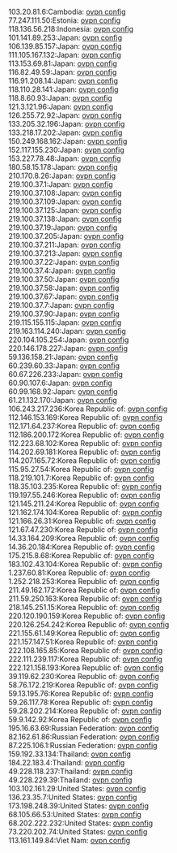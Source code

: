 103.20.81.6:Cambodia: [ovpn config](vpn/103_20_81_6.ovpn)  
77.247.111.50:Estonia: [ovpn config](vpn/77_247_111_50.ovpn)  
118.136.56.218:Indonesia: [ovpn config](vpn/118_136_56_218.ovpn)  
101.141.89.253:Japan: [ovpn config](vpn/101_141_89_253.ovpn)  
106.139.85.157:Japan: [ovpn config](vpn/106_139_85_157.ovpn)  
111.105.167.132:Japan: [ovpn config](vpn/111_105_167_132.ovpn)  
113.153.69.81:Japan: [ovpn config](vpn/113_153_69_81.ovpn)  
116.82.49.59:Japan: [ovpn config](vpn/116_82_49_59.ovpn)  
116.91.208.14:Japan: [ovpn config](vpn/116_91_208_14.ovpn)  
118.110.28.141:Japan: [ovpn config](vpn/118_110_28_141.ovpn)  
118.8.60.93:Japan: [ovpn config](vpn/118_8_60_93.ovpn)  
121.3.121.96:Japan: [ovpn config](vpn/121_3_121_96.ovpn)  
126.255.72.92:Japan: [ovpn config](vpn/126_255_72_92.ovpn)  
133.205.32.196:Japan: [ovpn config](vpn/133_205_32_196.ovpn)  
133.218.17.202:Japan: [ovpn config](vpn/133_218_17_202.ovpn)  
150.249.168.162:Japan: [ovpn config](vpn/150_249_168_162.ovpn)  
152.117.155.230:Japan: [ovpn config](vpn/152_117_155_230.ovpn)  
153.227.78.48:Japan: [ovpn config](vpn/153_227_78_48.ovpn)  
180.58.15.178:Japan: [ovpn config](vpn/180_58_15_178.ovpn)  
210.170.8.26:Japan: [ovpn config](vpn/210_170_8_26.ovpn)  
219.100.37.1:Japan: [ovpn config](vpn/219_100_37_1.ovpn)  
219.100.37.108:Japan: [ovpn config](vpn/219_100_37_108.ovpn)  
219.100.37.109:Japan: [ovpn config](vpn/219_100_37_109.ovpn)  
219.100.37.125:Japan: [ovpn config](vpn/219_100_37_125.ovpn)  
219.100.37.138:Japan: [ovpn config](vpn/219_100_37_138.ovpn)  
219.100.37.19:Japan: [ovpn config](vpn/219_100_37_19.ovpn)  
219.100.37.205:Japan: [ovpn config](vpn/219_100_37_205.ovpn)  
219.100.37.211:Japan: [ovpn config](vpn/219_100_37_211.ovpn)  
219.100.37.213:Japan: [ovpn config](vpn/219_100_37_213.ovpn)  
219.100.37.22:Japan: [ovpn config](vpn/219_100_37_22.ovpn)  
219.100.37.4:Japan: [ovpn config](vpn/219_100_37_4.ovpn)  
219.100.37.50:Japan: [ovpn config](vpn/219_100_37_50.ovpn)  
219.100.37.58:Japan: [ovpn config](vpn/219_100_37_58.ovpn)  
219.100.37.67:Japan: [ovpn config](vpn/219_100_37_67.ovpn)  
219.100.37.7:Japan: [ovpn config](vpn/219_100_37_7.ovpn)  
219.100.37.90:Japan: [ovpn config](vpn/219_100_37_90.ovpn)  
219.115.155.115:Japan: [ovpn config](vpn/219_115_155_115.ovpn)  
219.163.114.240:Japan: [ovpn config](vpn/219_163_114_240.ovpn)  
220.104.105.254:Japan: [ovpn config](vpn/220_104_105_254.ovpn)  
220.146.178.227:Japan: [ovpn config](vpn/220_146_178_227.ovpn)  
59.136.158.21:Japan: [ovpn config](vpn/59_136_158_21.ovpn)  
60.239.60.33:Japan: [ovpn config](vpn/60_239_60_33.ovpn)  
60.67.226.233:Japan: [ovpn config](vpn/60_67_226_233.ovpn)  
60.90.107.6:Japan: [ovpn config](vpn/60_90_107_6.ovpn)  
60.99.168.92:Japan: [ovpn config](vpn/60_99_168_92.ovpn)  
61.21.132.170:Japan: [ovpn config](vpn/61_21_132_170.ovpn)  
106.243.217.236:Korea Republic of: [ovpn config](vpn/106_243_217_236.ovpn)  
112.146.153.169:Korea Republic of: [ovpn config](vpn/112_146_153_169.ovpn)  
112.171.64.237:Korea Republic of: [ovpn config](vpn/112_171_64_237.ovpn)  
112.186.200.172:Korea Republic of: [ovpn config](vpn/112_186_200_172.ovpn)  
112.223.68.102:Korea Republic of: [ovpn config](vpn/112_223_68_102.ovpn)  
114.202.69.181:Korea Republic of: [ovpn config](vpn/114_202_69_181.ovpn)  
114.207.165.72:Korea Republic of: [ovpn config](vpn/114_207_165_72.ovpn)  
115.95.27.54:Korea Republic of: [ovpn config](vpn/115_95_27_54.ovpn)  
118.219.101.7:Korea Republic of: [ovpn config](vpn/118_219_101_7.ovpn)  
118.35.103.235:Korea Republic of: [ovpn config](vpn/118_35_103_235.ovpn)  
119.197.55.246:Korea Republic of: [ovpn config](vpn/119_197_55_246.ovpn)  
121.145.211.24:Korea Republic of: [ovpn config](vpn/121_145_211_24.ovpn)  
121.162.174.104:Korea Republic of: [ovpn config](vpn/121_162_174_104.ovpn)  
121.166.26.31:Korea Republic of: [ovpn config](vpn/121_166_26_31.ovpn)  
121.67.47.230:Korea Republic of: [ovpn config](vpn/121_67_47_230.ovpn)  
14.33.164.209:Korea Republic of: [ovpn config](vpn/14_33_164_209.ovpn)  
14.36.20.184:Korea Republic of: [ovpn config](vpn/14_36_20_184.ovpn)  
175.215.8.68:Korea Republic of: [ovpn config](vpn/175_215_8_68.ovpn)  
183.102.43.104:Korea Republic of: [ovpn config](vpn/183_102_43_104.ovpn)  
1.237.60.81:Korea Republic of: [ovpn config](vpn/1_237_60_81.ovpn)  
1.252.218.253:Korea Republic of: [ovpn config](vpn/1_252_218_253.ovpn)  
211.49.162.172:Korea Republic of: [ovpn config](vpn/211_49_162_172.ovpn)  
211.59.250.163:Korea Republic of: [ovpn config](vpn/211_59_250_163.ovpn)  
218.145.251.15:Korea Republic of: [ovpn config](vpn/218_145_251_15.ovpn)  
220.120.190.159:Korea Republic of: [ovpn config](vpn/220_120_190_159.ovpn)  
220.126.254.242:Korea Republic of: [ovpn config](vpn/220_126_254_242.ovpn)  
221.155.61.149:Korea Republic of: [ovpn config](vpn/221_155_61_149.ovpn)  
221.157.147.51:Korea Republic of: [ovpn config](vpn/221_157_147_51.ovpn)  
222.108.165.85:Korea Republic of: [ovpn config](vpn/222_108_165_85.ovpn)  
222.111.239.117:Korea Republic of: [ovpn config](vpn/222_111_239_117.ovpn)  
222.121.158.193:Korea Republic of: [ovpn config](vpn/222_121_158_193.ovpn)  
39.119.62.230:Korea Republic of: [ovpn config](vpn/39_119_62_230.ovpn)  
58.76.172.219:Korea Republic of: [ovpn config](vpn/58_76_172_219.ovpn)  
59.13.195.76:Korea Republic of: [ovpn config](vpn/59_13_195_76.ovpn)  
59.26.117.78:Korea Republic of: [ovpn config](vpn/59_26_117_78.ovpn)  
59.28.202.214:Korea Republic of: [ovpn config](vpn/59_28_202_214.ovpn)  
59.9.142.92:Korea Republic of: [ovpn config](vpn/59_9_142_92.ovpn)  
195.16.63.69:Russian Federation: [ovpn config](vpn/195_16_63_69.ovpn)  
82.162.61.86:Russian Federation: [ovpn config](vpn/82_162_61_86.ovpn)  
87.225.106.1:Russian Federation: [ovpn config](vpn/87_225_106_1.ovpn)  
159.192.33.134:Thailand: [ovpn config](vpn/159_192_33_134.ovpn)  
184.22.183.4:Thailand: [ovpn config](vpn/184_22_183_4.ovpn)  
49.228.118.237:Thailand: [ovpn config](vpn/49_228_118_237.ovpn)  
49.228.229.39:Thailand: [ovpn config](vpn/49_228_229_39.ovpn)  
103.102.161.29:United States: [ovpn config](vpn/103_102_161_29.ovpn)  
136.23.35.7:United States: [ovpn config](vpn/136_23_35_7.ovpn)  
173.198.248.39:United States: [ovpn config](vpn/173_198_248_39.ovpn)  
68.105.66.53:United States: [ovpn config](vpn/68_105_66_53.ovpn)  
68.202.222.232:United States: [ovpn config](vpn/68_202_222_232.ovpn)  
73.220.202.74:United States: [ovpn config](vpn/73_220_202_74.ovpn)  
113.161.149.84:Viet Nam: [ovpn config](vpn/113_161_149_84.ovpn)  
